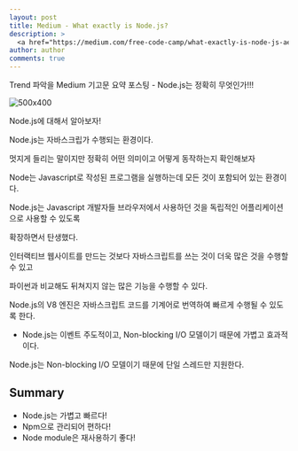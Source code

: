 ```yaml
---
layout: post
title: Medium - What exactly is Node.js?
description: >
  <a href="https://medium.com/free-code-camp/what-exactly-is-node-js-ae36e97449f5">원문 링크 - Priyesh Pastel</a>
author: author
comments: true
---
```


Trend 파악을 Medium 기고문 요약 포스팅 - Node.js는 정확히 무엇인가!!!

![500x400](https://cdn-images-1.medium.com/max/1600/1*sYPllpcAZLHmpuQSRPuO0Q.png)


Node.js에 대해서 알아보자!

Node.js는 자바스크립가 수행되는 환경이다.

멋지게 들리는 말이지만 정확히 어떤 의미이고 어떻게 동작하는지 확인해보자

Node는 Javascript로 작성된 프로그램을 실행하는데 모든 것이 포함되어 있는 환경이다.

Node.js는 Javascript 개발자들 브라우저에서 사용하던 것을 독립적인 어플리케이션으로 사용할 수 있도록

확장하면서 탄생했다.

인터랙티브 웹사이트를 만드는 것보다 자바스크립트를 쓰는 것이 더욱 많은 것을 수행할 수 있고

파이썬과 비교해도 뒤쳐지지 않는 많은 기능을 수행할 수 있다.

Node.js의 V8 엔진은 자바스크립트 코드를 기계어로 번역하여 빠르게 수행될 수 있도록 한다.

- Node.js는 이벤트 주도적이고, Non-blocking I/O 모델이기 때문에 가볍고 효과적이다.

Node.js는 Non-blocking I/O 모델이기 때문에 단일 스레드만 지원한다.

## Summary

* Node.js는 가볍고 빠르다!
* Npm으로 관리되어 편하다!
* Node module은 재사용하기 좋다!
